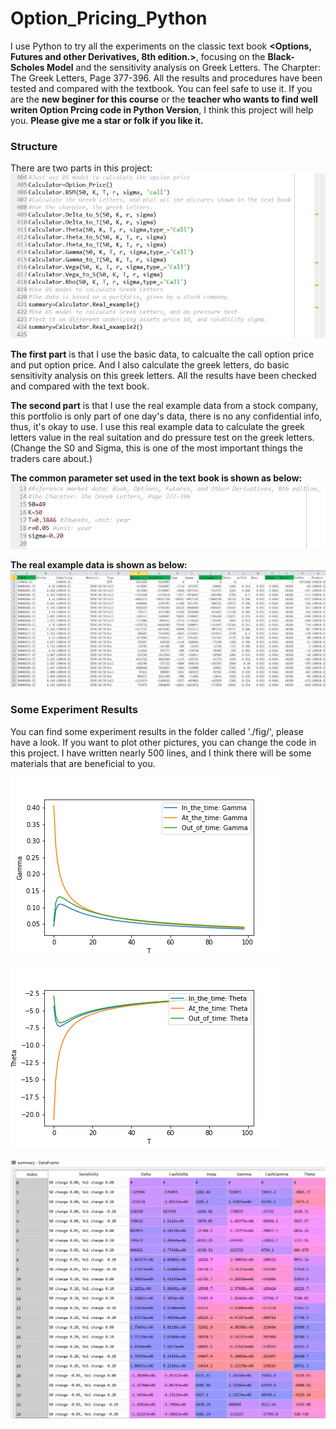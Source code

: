 # Option_Pricing_Python
I use Python to try all the experiments on the classic text book **&lt;Options, Futures and other Derivatives, 8th edition.>**, focusing on the **Black-Scholes Model** and the sensitivity analysis on Greek Letters. The Charpter: The Greek Letters, Page 377-396. All the results and procedures have been tested and compared with the textbook. You can feel safe to use it. If you are the **new beginer for this course** or the **teacher who wants to find well writen Option Prcing code in Python Version**, I think this project will help you. **Please give me a star or folk if you like it.**

### Structure
There are two parts in this project:
![Image text](https://github.com/Neural-Finance/Option_Pricing_Python/blob/main/fig/Code.JPG)

**The first part** is that I use the basic data, to calcualte the call option price and put option price. And I also calculate the greek letters, do basic sensitivity analysis on this greek letters. All the results have been checked and compared with the text book. 

**The second part** is that I use the real example data from a stock company, this portfolio is only part of one day's data, there is no any confidential info, thus, it's okay to use. I use this real example data to calculate the greek letters value in the real suitation and do pressure test on the greek letters. (Change the S0 and Sigma, this is one of the most important things the traders care about.)

**The common parameter set used in the text book is shown as below:**
![Image text](https://github.com/Neural-Finance/Option_Pricing_Python/blob/main/fig/Basic_data.JPG)

**The real example data is shown as below:**
![Image text](https://github.com/Neural-Finance/Option_Pricing_Python/blob/main/fig/Real_example_data.JPG)

### Some Experiment Results
You can find some experiment results in the folder called './fig/', please have a look. If you want to plot other pictures, you can change the code in this project. I have written nearly 500 lines, and I think there will be some materials that are beneficial to you. 

![Image text](https://github.com/Neural-Finance/Option_Pricing_Python/blob/main/fig/Gamma_to_T.png)

![Image text](https://github.com/Neural-Finance/Option_Pricing_Python/blob/main/fig/Theta_to_T.png)

![Image text](https://github.com/Neural-Finance/Option_Pricing_Python/blob/main/fig/Pressure_test.png)
